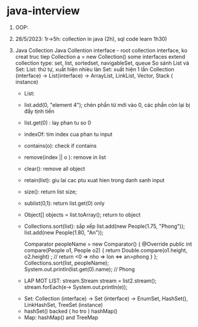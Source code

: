 # java-interview
1. OOP:
2. 28/5/2023: 1r->5h: collection in java (2h), sql code learn 1h30)
3. Java Collection
  Java Collention interface - root collection interface, ko creat truc tiep Collection a = new Collection()
  some interfaces extend collection type: set, list, sortedset, navigableSet, queue
  So sánh List và Set:
    List: thứ tự, xuất hiện nhièu làn
    Set: xuất hiện 1 lần
    Collection (interface) -> List(interface) -> ArrayList, LinkList, Vector, Stack ( instance)
      - List:
      + list.add(0, "element 4"); chèn phần từ mới vào 0, các phần còn lại bị đẩy tịnh tiến
      + list.get(0) : lay phan tu so 0
      + indexOf: tim index cua phan tu input
      + contains(o): check if contains 
      + remove(index || o ): remove in list
      + clear(): remove all object
      + retain(list): giu lai cac ptu xuat hien trong danh sanh input
      + size(): return list size;
      + sublist(0,1): return list.get(0) only
      + Object[] objects = list.toArray(); return to object
      + Collections.sort(list): sắp xếp  list.add(new People(1.75, "Phong"));
        list.add(new People(1.80, "An"));

        Comparator<People> peopleName =  new Comparator<People>() {
            @Override
            public int compare(People o1, People o2) {
                return Double.compare(o1.height, o2.height) ; // return <0 => nho => lon <=> an>phong
            }
        };
        Collections.sort(list, peopleName);
        System.out.println(list.get(0).name); // Phong
      + LAP MOT LIST: stream.Stream<String> stream = list2.stream();
        stream.forEach(e-> System.out.println(e));
      
      - Set: Collection (interface) -> Set (interface) -> EnumSet, HashSet(), LinkHashSet, TreeSet (instance)
      + hashSet() backed ( ho tro ) hashMap()
      - Map: hashMap() and TreeMap
      
      
      
